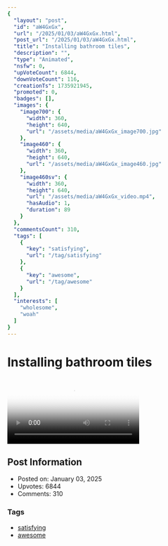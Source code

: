 ```yaml
---
{
  "layout": "post",
  "id": "aW4GxGx",
  "url": "/2025/01/03/aW4GxGx.html",
  "post_url": "/2025/01/03/aW4GxGx.html",
  "title": "Installing bathroom tiles",
  "description": "",
  "type": "Animated",
  "nsfw": 0,
  "upVoteCount": 6844,
  "downVoteCount": 116,
  "creationTs": 1735921945,
  "promoted": 0,
  "badges": [],
  "images": {
    "image700": {
      "width": 360,
      "height": 640,
      "url": "/assets/media/aW4GxGx_image700.jpg"
    },
    "image460": {
      "width": 360,
      "height": 640,
      "url": "/assets/media/aW4GxGx_image460.jpg"
    },
    "image460sv": {
      "width": 360,
      "height": 640,
      "url": "/assets/media/aW4GxGx_video.mp4",
      "hasAudio": 1,
      "duration": 89
    }
  },
  "commentsCount": 310,
  "tags": [
    {
      "key": "satisfying",
      "url": "/tag/satisfying"
    },
    {
      "key": "awesome",
      "url": "/tag/awesome"
    }
  ],
  "interests": [
    "wholesome",
    "woah"
  ]
}
---
```


# Installing bathroom tiles

<video controls playsinline loop poster="/assets/media/aW4GxGx_image460.jpg">
  <source src="/assets/media/aW4GxGx_video.mp4" type="video/mp4">
  Your browser does not support the video tag.
</video>

## Post Information

- Posted on: January 03, 2025
- Upvotes: 6844
- Comments: 310

### Tags

- [satisfying](/tag/satisfying)
- [awesome](/tag/awesome)
